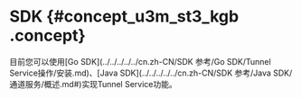 # SDK {#concept_u3m_st3_kgb .concept}

目前您可以使用[Go SDK](../../../../../cn.zh-CN/SDK 参考/Go SDK/Tunnel Service操作/安装.md)、[Java SDK](../../../../../cn.zh-CN/SDK 参考/Java SDK/通道服务/概述.md#)实现Tunnel Service功能。

